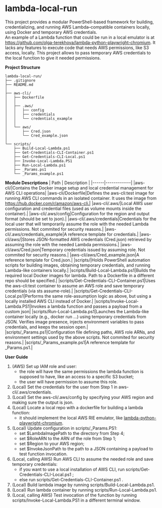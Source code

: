 # lambda-local-run
This project provides a modular PowerShell-based framework for building, credentializing, and running AWS Lambda–compatible containers locally, using Docker and temporary AWS credentials.  
An example of a Lambda function that could be run in a local emulator is at https://github.com/olga-terekhova/lambda-python-playwright-chromium. It lacks any features to execute code that needs AWS permissions, like S3 access, locally. This project allows to pass temporary AWS credentials to the local function to give it needed permissions.  

**Project Structure**  

```
lambda-local-run/
├── .gitignore
├── README.md
│
├── aws-cli/
│   ├── Dockerfile
│   │
│   ├── .aws/
│   │   ├── config
│   │   ├── credentials
│   │   └── credentials_example
│   │
│   └── aws/
│       ├── Cred.json
│       └── Cred_example.json
│
└── scripts/
    ├── Build-Local-Lambda.ps1
    ├── Get-Credentials-CLI-Container.ps1
    ├── Get-Credentials-CLI-Local.ps1
    ├── Invoke-Local-Lambda.PS1
    ├── Run-Local-Lambda.ps1
    ├── _Params.ps1
    └── _Params_example.ps1
```

**Module Descriptions**
| Path | Description |
|------|-------------|
|aws-cli/|Contains the Docker image setup and local credential management for AWS CLI operations|
|aws-cli/Dockerfile|Defines the aws-cli:test image for running AWS CLI commands in an isolated container. It uses the image from https://hub.docker.com/r/amazon/aws-cli.|
|aws-cli/.aws/|Local AWS user configuration and credential files (used as volume mounts inside the container).|
|aws-cli/.aws/config|Configuration for the region and output format (should be set to json).|
|aws-cli/.aws/credentials|Credentials for the local user that will temporarily assume the role with the needed Lambda permissions. Not commited for security reasons.|
|aws-cli/.aws/credentials_example|A reference template for credentials.|
|aws-cli/aws/|Stores JSON-formatted AWS credentials (Cred.json) retrieved by assuming the role with the needed Lambda permissions.|
|aws-cli/aws/Cred.json|Temporary credentials issued by assuming role. Not commited for security reasons.|
|aws-cli/aws/Cred_example.json|A reference template for  Cred.json.|
|scripts/|Holds PowerShell automation scripts for building images, obtaining temporary credentials, and running Lambda-like containers locally.|
|scripts/Build-Local-Lambda.ps1|Builds the required local Docker images for lambda. Path to a Dockerfile in a different repo should be specified.|
|scripts/Get-Credentials-CLI-Container.ps1|Uses the aws-cli:test container to assume an AWS role and save temporary credentials (via sts assume-role).|
|scripts/Get-Credentials-CLI-Local.ps1|Performs the same role-assumption logic as above, but using a locally installed AWS CLI instead of Docker.|
|scripts/Invoke-Local-Lambda.PS1|Invokes a lambda function and passes a payload from a custom json|
|scripts/Run-Local-Lambda.ps1|Launches the Lambda-like container locally (e.g., docker run ...) using temporary credentials from JSON. Verifies image presence, injects environment variables to pass credentials, and keeps the session open.|
|scripts/_Params.ps1|Configuration file defining paths, AWS role ARNs, and environment settings used by the above scripts. Not commited for security reasons.|
|scripts/_Params_example.ps1|A reference template for _Params.ps1.|
	

**User Guide**
1. (AWS) Set up IAM role and user:
   - the role will have the same permissions the lambda function is supposed to have, like an access to a specific S3 bucket;
   - the user will have permission to assume this role.
2. (Local) Set the credentials for the user from Step 1 in aws-cli/.aws/credentials.
3. (Local) Set the aws-cli/.aws/config by specifying your AWS region and making sure the output is json.
4. (Local) Locate a local repo with a dockerfile for building a lambda function:
   - it should implement the local AWS RIE emulator, like [lambda-python-playwright-chromium](https://github.com/olga-terekhova/lambda-python-playwright-chromium).
5. (Local) Update configuration in scripts/_Params.PS1:
   - set $LambdaImagePath to the directory from Step 4;
   - set $RoleARN to the ARN of the role from Step 1;
   - set $Region to your AWS region;
   - set $InvokeJsonPath to the path to a JSON containing a payload to test function invocation.  
6. (Local, calling AWS) Run AWS CLI to assume the needed role and save temporary credentials:
   - if you want to use a local installation of AWS CLI, run scripts/Get-Credentials-CLI-Local.ps1 ;
   - else run scripts/Get-Credentials-CLI-Container.ps1 .
7. (Local) Build lambda image by running scripts/Build-Local-Lambda.ps1.
8. (Local) Run lambda container by running scripts/Run-Local-Lambda.ps1.
9. (Local, calling AWS) Test invocation of the function by running scripts/Invoke-Local-Lambda.PS1 in a different terminal window.  
   
	
	
